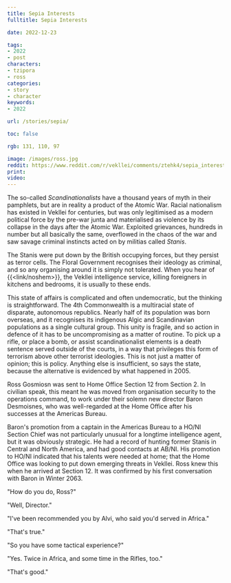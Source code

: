 ```yaml
---
title: Sepia Interests
fulltitle: Sepia Interests

date: 2022-12-23

tags:
- 2022
- post
characters:
- tzipora
- ross
categories:
- story
- character
keywords:
- 2022

url: /stories/sepia/

toc: false

rgb: 131, 110, 97

image: /images/ross.jpg
reddit: https://www.reddit.com/r/vekllei/comments/ztehk4/sepia_interests/
print:
video:
---
```

The so-called *Scandinationalists* have a thousand years of myth in their pamphlets, but are in reality a product of the Atomic War. Racial nationalism has existed in Vekllei for centuries, but was only legitimised as a modern political force by the pre-war junta and materialised as violence by its collapse in the days after the Atomic War. Exploited grievances, hundreds in number but all basically the same, overflowed in the chaos of the war and saw savage criminal instincts acted on by militias called *Stanis*.

The Stanis were put down by the British occupying forces, but they persist as terror cells. The Floral Government recognises their ideology as criminal, and so any organising around it is simply not tolerated. When you hear of {{<link/noshem>}}, the Vekllei intelligence service, killing foreigners in kitchens and bedrooms, it is usually to these ends.

This state of affairs is complicated and often undemocratic, but the thinking is straightforward. The 4th Commonwealth is a multiracial state of disparate, autonomous republics. Nearly half of its population was born overseas, and it recognises its indigenous Algic and Scandinavian populations as a single cultural group. This unity is fragile, and so action in defence of it has to be uncompromising as a matter of routine. To pick up a rifle, or place a bomb, or assist scandinationalist elements is a death sentence served outside of the courts, in a way that privileges this form of terrorism above other terrorist ideologies. This is not just a matter of opinion; this is policy. Anything else is insufficient, so says the state, because the alternative is evidenced by what happened in 2005.

Ross Gosmiosn was sent to Home Office Section 12 from Section 2. In civilian speak, this meant he was moved from organisation security to the operations command, to work under their solemn new director Baron Desmoisnes, who was well-regarded at the Home Office after his successes at the Americas Bureau.

Baron's promotion from a captain in the Americas Bureau to a HO/NI Section Chief was not particularly unusual for a longtime intelligence agent, but it was obviously strategic. He had a record of hunting former Stanis in Central and North America, and had good contacts at AB/NI. His promotion to HO/NI indicated that his talents were needed at home; that the Home Office was looking to put down emerging threats in Vekllei. Ross knew this when he arrived at Section 12. It was confirmed by his first conversation with Baron in Winter 2063.

"How do you do, Ross?"

"Well, Director."

"I've been recommended you by Alvi, who said you'd served in Africa."

"That's true."

"So you have some tactical experience?"

"Yes. Twice in Africa, and some time in the Rifles, too."

"That's good."



